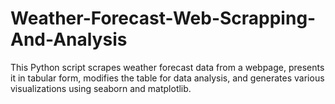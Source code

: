 # Weather-Forecast-Web-Scrapping-And-Analysis
This Python script scrapes weather forecast data from a webpage, presents it in tabular form, modifies the table for data analysis, and generates various visualizations using seaborn and matplotlib.
